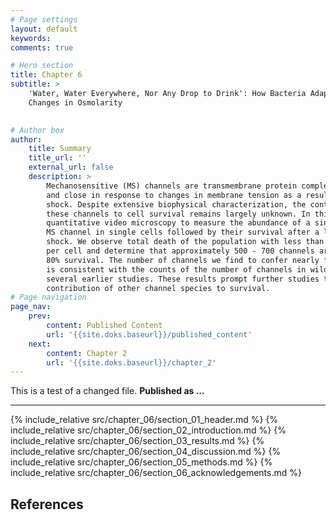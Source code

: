 ```yaml
---
# Page settings
layout: default
keywords:
comments: true

# Hero section
title: Chapter 6
subtitle: > 
    'Water, Water Everywhere, Nor Any Drop to Drink': How Bacteria Adapt To
    Changes in Osmolarity
    

# Author box
author:
    title: Summary
    title_url: ''
    external_url: false
    description: >
        Mechanosensitive (MS) channels are transmembrane protein complexes which open
        and close in response to changes in membrane tension as a result of osmotic
        shock. Despite extensive biophysical characterization, the contribution of
        these channels to cell survival remains largely unknown. In this work, we use
        quantitative video microscopy to measure the abundance of a single species of
        MS channel in single cells followed by their survival after a large osmotic
        shock. We observe total death of the population with less than ~100 channels
        per cell and determine that approximately 500 - 700 channels are needed for
        80% survival. The number of channels we find to confer nearly full survival
        is consistent with the counts of the number of channels in wild type cells in
        several earlier studies. These results prompt further studies to dissect the
        contribution of other channel species to survival.
# Page navigation
page_nav:
    prev:
        content: Published Content
        url: '{{site.doks.baseurl}}/published_content'
    next:
        content: Chapter 2
        url: '{{site.doks.baseurl}}/chapter_2'
---
```


This is a test of a changed file. 
**Published as ...**
<hr/>
{% include_relative src/chapter_06/section_01_header.md %}
{% include_relative src/chapter_06/section_02_introduction.md %}
{% include_relative src/chapter_06/section_03_results.md %}
{% include_relative src/chapter_06/section_04_discussion.md %}
{% include_relative src/chapter_06/section_05_methods.md %}
{% include_relative src/chapter_06/section_06_acknowledgements.md %}

## References
